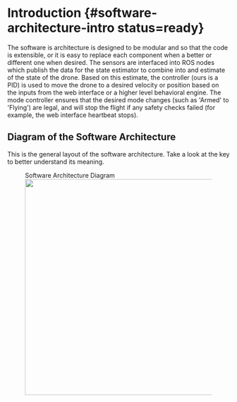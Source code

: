 # Introduction {#software-architecture-intro status=ready}

The software is architecture is designed to be modular and so that the code is extensible, or it is easy to replace each component when a better or different one when desired. The sensors are interfaced into ROS nodes which publish the data for the state estimator to combine into and estimate of the state of the drone. Based on this estimate, the controller (ours is a PID) is used to move the drone to a desired velocity or position based on the inputs from the web interface or a higher level behavioral engine. The mode controller ensures that the desired mode changes (such as 'Armed' to 'Flying') are legal, and will stop the flight if any safety checks failed (for example, the web interface heartbeat stops).

## Diagram of the Software Architecture
This is the general layout of the software architecture. Take a look at the key to better understand its meaning.
<figure>
    <figcap> Software Architecture Diagram</figcap>
    <img style='width:35em' src="software-architecture-diagram.png"/>
</figure>
